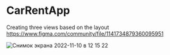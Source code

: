 # CarRentApp
Creating three views based on the layout https://www.figma.com/community/file/1141734879360095951

![Снимок экрана 2022-11-10 в 12 15 22](https://user-images.githubusercontent.com/22246091/201066807-5c7629cc-18d5-4463-a18a-5247b2cbee76.png)
